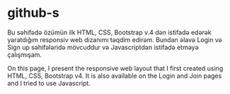 # github-s
Bu səhifədə özümün ilk HTML, CSS, Bootstrap v.4 dən istifadə edərək yaratdığım responsiv web dizanımı təqdim edirəm. Bundan əlavə Login və Sign up səhifələridə mövcuddur və Javascriptdən istifadə etməyə çalışmışam.

On this page, I present the responsive web layout that I first created using HTML, CSS, Bootstrap v4. It is also available on the Login and Join pages and I tried to use Javascript.
